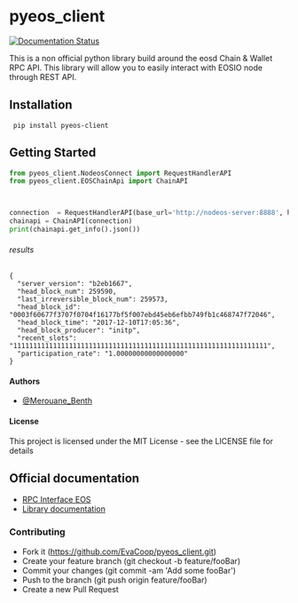 # pyeos_client

[![Documentation Status](https://readthedocs.org/projects/pyeos-client/badge/?version=latest)](http://pyeos-client.readthedocs.io/en/latest/?badge=latest)

This is a non official python library build around the eosd Chain & Wallet RPC API.
This library will allow you to easily interact with EOSIO node through REST API.

## Installation
~~~
 pip install pyeos-client
~~~

## Getting Started
```python
from pyeos_client.NodeosConnect import RequestHandlerAPI
from pyeos_client.EOSChainApi import ChainAPI



connection  = RequestHandlerAPI(base_url='http://nodeos-server:8888', headers={"Accept": "application/json"})
chainapi = ChainAPI(connection)
print(chainapi.get_info().json())
```
###### results

~~~
{
  "server_version": "b2eb1667",
  "head_block_num": 259590,
  "last_irreversible_block_num": 259573,
  "head_block_id": "0003f60677f3707f0704f16177bf5f007ebd45eb6efbb749fb1c468747f72046",
  "head_block_time": "2017-12-10T17:05:36",
  "head_block_producer": "initp",
  "recent_slots": "1111111111111111111111111111111111111111111111111111111111111111",
  "participation_rate": "1.00000000000000000"
}
~~~

#### Authors

- [@Merouane_Benth](https://twitter.com/Merouane_Benth)

#### License
This project is licensed under the MIT License - see the LICENSE file for details

## Official documentation
 - [RPC Interface EOS](https://eosio.github.io/eos/group__eosiorpc.html#v1walletlock)
 - [Library documentation](https://pyeos-client.readthedocs.io)

### Contributing

- Fork it (https://github.com/EvaCoop/pyeos_client.git)
- Create your feature branch (git checkout -b feature/fooBar)
- Commit your changes (git commit -am 'Add some fooBar')
- Push to the branch (git push origin feature/fooBar)
- Create a new Pull Request